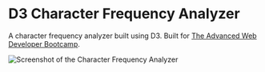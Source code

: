 # D3 Character Frequency Analyzer

A character frequency analyzer built using D3. Built for [The Advanced Web Developer Bootcamp](https://www.udemy.com/the-advanced-web-developer-bootcamp/).

![Screenshot of the Character Frequency Analyzer](https://res.cloudinary.com/gerhynes/image/upload/v1518384630/Screenshot-2018-2-11_D3_Character_Frequencies_ymktph.png)
